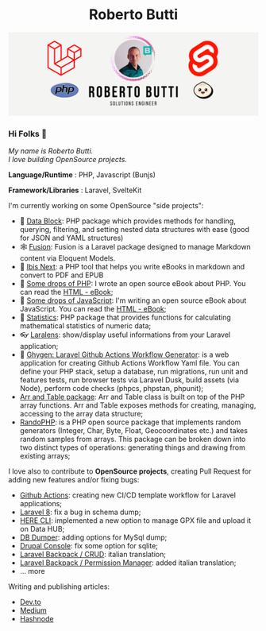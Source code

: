<h1 align="center">
    Roberto Butti
</h1>


<p align=center>
        <img src="https://github.com/roberto-butti/roberto-butti/raw/master/cover-github-roberto-php-svelte-laravel-bun.png" alt="Roberto Butti GitHub Profile page">
</p>

<p align=center>
    <h3>Hi Folks 👋</h3>
    <i>
My name is Roberto Butti.<br />
I love building OpenSource projects.
    </i>
</p>

__Language/Runtime__ : PHP, Javascript (Bunjs)

__Framework/Libraries__ : Laravel, SvelteKit

I'm currently working on some OpenSource "side projects":
- 🪺 [Data Block](https://github.com/Hi-Folks/data-block): PHP package which provides methods for handling, querying, filtering, and setting nested data structures with ease (good for JSON and YAML structures)
- 🕸️ [Fusion](https://github.com/Hi-Folks/fusion): Fusion is a Laravel package designed to manage Markdown content via Eloquent Models.
- 📖 [Ibis Next](https://github.com/Hi-Folks/ibis-next): a PHP tool that helps you write eBooks in markdown and convert to PDF and EPUB
- 📖 [Some drops of PHP](https://github.com/roberto-butti/some-drops-of-php): I wrote an open source eBook about PHP. You can read the [HTML - eBook](https://drops-of-php.hi-folks.dev/);
- 📖 [Some drops of JavaScript](https://github.com/roberto-butti/some-drops-of-javascript): I'm writing an open source eBook about JavaScript. You can read the [HTML - eBook](https://some-drops-of-javascript.vercel.app/);
- :abacus: [Statistics](https://github.com/Hi-Folks/statistics): PHP package that provides functions for calculating mathematical statistics of numeric data;
- :eyeglasses: [Laralens](https://github.com/Hi-Folks/lara-lens): show/display useful informations from your Laravel application;
- :robot: [Ghygen: Laravel Github Actions Workflow Generator](https://github.com/Hi-Folks/gh-actions-yaml-generator): is a web application for creating Github Actions Workflow Yaml file. You can define your PHP stack, setup a database, run migrations, run unit and features tests, run browser tests via Laravel Dusk, build assets (via Node), perform code checks (phpcs, phpstan, phpunit);
- [Arr and Table package](https://github.com/Hi-Folks/array/): Arr and Table class is built on top of the PHP array functions. Arr and Table exposes methods for creating, managing, accessing to the array data structure;
- [RandoPHP](https://github.com/Hi-Folks/rando-php): is a PHP open source package that implements random generators (Integer, Char, Byte, Float, Geocoordinates etc.) and takes random samples from arrays. This package can be broken down into two distinct types of operations: generating things and drawing from existing arrays;


I love also to contribute to __OpenSource projects__, creating Pull Request for adding new features and/or fixing bugs:
- [Github Actions](https://github.com/actions/starter-workflows): creating new CI/CD template workflow for Laravel applications;
- [Laravel 8](https://github.com/laravel/framework): fix a bug in schema dump;
- [HERE CLI](https://github.com/heremaps/here-cli): implemented a new option to manage GPX file and upload it on Data HUB;
- [DB Dumper](https://github.com/spatie/db-dumper): adding options for MySql dump;
- [Drupal Console](https://github.com/hechoendrupal/drupal-console): fix some option for sqlite;
- [Laravel Backpack / CRUD](https://github.com/Laravel-Backpack/CRUD): italian translation;
- [Laravel Backpack / Permission Manager](https://github.com/Laravel-Backpack/PermissionManager): added italian translation;
- ... more

Writing and publishing articles:

- [Dev.to](https://dev.to/robertobutti)
- [Medium](https://medium.com/@robertodev)
- [Hashnode](https://hi-folks.hashnode.dev/)
